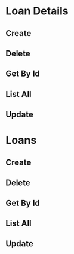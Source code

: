 # Loan Details

## Create

## Delete

## Get By Id

## List All

## Update

# Loans

## Create

## Delete

## Get By Id

## List All

## Update